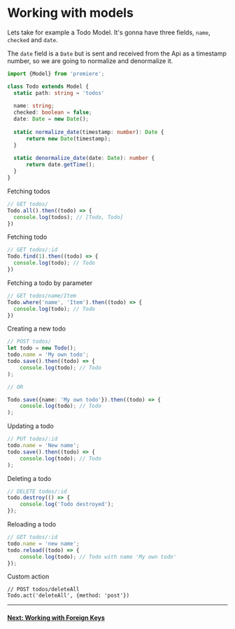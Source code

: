 # Working with models

Lets take for example a Todo Model. It's gonna have three fields, `name`, `checked` and `date`.

The `date` field is a `Date` but is sent and received from the Api as a timestamp number, so we are going to normalize and denormalize it. 

```typescript
import {Model} from 'premiere';

class Todo extends Model {
  static path: string = 'todos'
  
  name: string; 
  checked: boolean = false;
  date: Date = new Date();
  
  static normalize_date(timestamp: number): Date {
      return new Date(timestamp);
  }
  
  static denormalize_date(date: Date): number {
      return date.getTime();
  }
}
```

Fetching todos

```typescript
// GET todos/
Todo.all().then((todo) => {
  console.log(todos); // [Todo, Todo]
})
```

Fetching todo

```typescript
// GET todos/:id
Todo.find(1).then((todo) => {
  console.log(todo); // Todo
})
```

Fetching a todo by parameter

```typescript
// GET todos/name/Item
Todo.where('name', 'Item').then((todo) => {
  console.log(todo); // Todo
})
```

Creating a new todo

```typescript
// POST todos/
let todo = new Todo();
todo.name = 'My own todo';
todo.save().then((todo) => {
    console.log(todo); // Todo
);

// OR

Todo.save({name: 'My own todo'}).then((todo) => {
    console.log(todo); // Todo
);
```

Updating a todo

```typescript
// PUT todos/:id
todo.name = 'New name';
todo.save().then((todo) => {
    console.log(todo); // Todo
);
```

Deleting a todo

```typescript
// DELETE todos/:id
todo.destroy(() => {
    console.log('Todo destroyed');
});
```

Reloading a todo

```typescript
// GET todos/:id
todo.name = 'new name';
todo.reload((todo) => {
    console.log(todo); // Todo with name 'My own todo'
});
```

Custom action

```typesript
// POST todos/deleteAll 
Todo.act('deleteAll', {method: 'post'})
```

* * *

#### [Next: Working with Foreign Keys](./model-fk.md)
